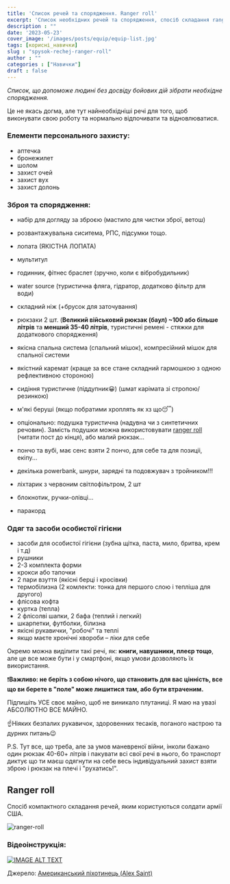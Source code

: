 ```yaml
---
title: 'Список речей та спорядження. Ranger roll'
excerpt: 'Список необхідних речей та спорядження, спосіб складання ranger roll'
description : ""
date: '2023-05-23'
cover_image: '/images/posts/equip/equip-list.jpg'
tags: [корисні_навички]
slug : "spysok-rechej-ranger-roll"
author : ""
categories : ["Навички"]
draft : false
---
```

*Список, що допоможе людині без досвіду бойових дій зібрати необхідне спорядження.*

Це не якась догма, але тут найнеобхідніші речі для того, щоб виконувати свою роботу та нормально відпочивати та відновлюватися.

### Елементи персонального захисту:
- аптечка
- бронежилет
- шолом
- захист очей
- захист вух
- захист долонь


### Зброя та спорядження:
- набір для догляду за зброєю (мастило для чистки зброї, ветош)
- розвантажувальна сиситема, РПС, підсумки тощо. 
- лопата (ЯКІСТНА ЛОПАТА)
- мультитул
- годинник, фітнес браслет (зручно, коли є вібробудильник)
- water source (туристична фляга, гідратор, додатково фільтр для води)
- складний ніж (+брусок для заточування)

- рюкзаки 2 шт. (**Великий військовий рюкзак (баул) ~100 або більше літрів** та **менший 35-40 літрів**, туристичні ремені - стяжки для додаткового спорядження)
- якісна спальна система (спальний мішок), компресійний мішок для спальної системи
- якістний каремат (краще за все стане складний гармошкою з одною рефлективною стороною)
- сидіння туристичне (піддупник😀) (шмат карімата зі стропою/резинкою)
- м'які беруші (якщо побратими хроплять як хз що😴)
- опціонально: подушка туристична (надувна чи з синтетичних речовин). Замість подушки можна використовувати [ranger roll](https://youtu.be/DlGfQ-9KlEo) (читати пост до кінця), або малий рюкзак...
- пончо та вубі, має сенс взяти 2 пончо, для себе та для позиціі, екіпу...
- декілька powerbank, шнури, зарядні та подовжувач з тройником!!!
- ліхтарик з червоним світлофільтром, 2 шт
- блокнотик, ручки-олівці...
- паракорд

### Одяг та засоби особистої гігієни
- засоби для особистої гігієни (зубна щітка, паста, мило, бритва, крем і т.д)
- рушники
- 2-3 комплекта форми
- крокси або тапочки
- 2 пари взуття (якісні берці і кросівки)
- термобілизна (2 комлекти: тонка для першого слою і тепліша для другого)
- флісова кофта
- куртка (тепла)
- 2 флісолві шапки, 2 бафа (теплий і легкий)
- шкарпетки, футболки, білизна
- якісні рукавички, "робочі" та теплі
- якщо маєте хронічні хвороби – ліки для себе



Окремо можна виділити такі речі, як: **книги, навушники, плеєр тощо**, але це все може бути і у смартфоні, якщо умови дозволяють їх використання. 

❗**Важливо: не беріть з собою нічого, що становить для вас цінність, все що ви берете в "поле" може лишитися там, або бути втраченим.**

Підпишіть УСЕ своє майно, щоб не виникало плутаниці. Я маю на увазі АБСОЛЮТНО ВСЕ МАЙНО.

☝️Ніяких безпалих рукавичок, здоровенних тесаків, поганого настрою та дурних питань😉


P.S. Тут все, що треба, але за умов маневреної війни, інколи бажано один рюкзак 40-60+ літрів і пакувати всі свої речі в нього, бо транспорт диктує що ти маєш одягнути на себе весь індивідуальний захист взяти зброю і рюкзак на плечі і "рухатись!".

## Ranger roll
Спосіб компактного складання речей, яким користуються солдати армії США.

![ranger-roll](/images/posts/equip/ranger-roll.jpg)

### Відеоінструкція:
[![IMAGE ALT TEXT](http://img.youtube.com/vi/DlGfQ-9KlEo/0.jpg)](https://youtu.be/DlGfQ-9KlEo)


Джерело: [Американський піхотинець (Alex Saint)](https://t.me/usinfantryman1)